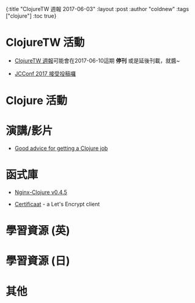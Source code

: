 {:title "ClojureTW 週報 2017-06-03"
:layout :post
:author "coldnew"
:tags  ["clojure"]
:toc true}


# ClojureTW 活動

* [ClojureTW 週報](https://clojure.tw/weekly)可能會在2017-06-10這期 **停刊** 或是延後刊載，就醬~

* [JCConf 2017 接受投稿囉](https://twjug.kktix.cc/events/jcconf-2017-cfp)

# Clojure 活動


# 演講/影片

* [Good advice for getting a Clojure job](https://www.reddit.com/r/Clojure/comments/6e5fep/good_advice_for_getting_a_clojure_job/)


# 函式庫

* [Nginx-Clojure v0.4.5](https://www.reddit.com/r/Clojure/comments/6duzb5/ann_nginxclojure_v045_20170528_released/)

* [Certificaat](https://groups.google.com/forum/#!msg/clojure/B40OfvbBJcM/U4V3SpZKBwAJ) - a Let's Encrypt client

# 學習資源 (英)

# 學習資源 (日)

# 其他

